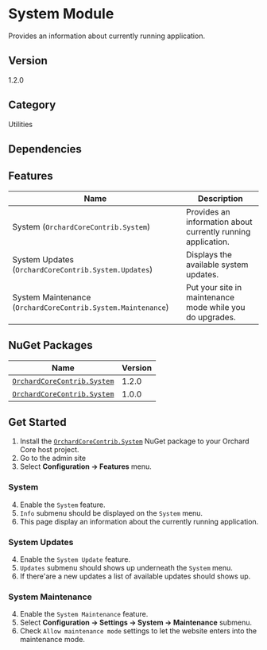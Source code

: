# System Module

Provides an information about currently running application.

## Version

1.2.0

## Category

Utilities

## Dependencies

## Features

| Name | Description |
| --- | --- |
| System (`OrchardCoreContrib.System`) | Provides an information about currently running application. |
| System Updates (`OrchardCoreContrib.System.Updates`) | Displays the available system updates. |
| System Maintenance (`OrchardCoreContrib.System.Maintenance`) | Put your site in maintenance mode while you do upgrades. |

## NuGet Packages

| Name | Version |
| --- | --- |
| [`OrchardCoreContrib.System`](https://www.nuget.org/packages/OrchardCoreContrib.System/1.2.0) | 1.2.0 |
| [`OrchardCoreContrib.System`](https://www.nuget.org/packages/OrchardCoreContrib.System/1.0.0) | 1.0.0 |

## Get Started

1. Install the [`OrchardCoreContrib.System`](https://www.nuget.org/packages/OrchardCoreContrib.System/) NuGet package to your Orchard Core host project.
2. Go to the admin site
3. Select **Configuration -> Features** menu.

### System

4. Enable the `System` feature.
5. `Info` submenu should be displayed on the `System` menu.
6. This page display an information about the currently running application.

### System Updates

4. Enable the `System Update` feature.
5. `Updates` submenu should shows up underneath the `System` menu.
6. If there'are a new updates a list of available updates should shows up.

### System Maintenance

4. Enable the `System Maintenance` feature.
5. Select **Configuration -> Settings -> System -> Maintenance** submenu.
6. Check `Allow maintenance mode` settings to let the website enters into the maintenance mode.
